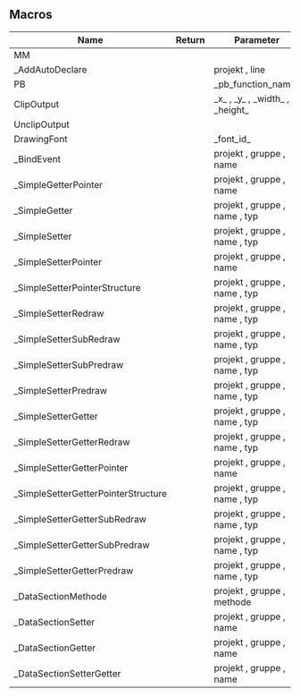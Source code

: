 ## Macros

|Name|Return|Parameter|Comment|
| --- | --- | --- | --- |
|MM||||
|\_AddAutoDeclare||projekt , line||
|PB|| \_pb\_function\_name\_ ||
|ClipOutput||\_x\_ , \_y\_ , \_width\_ , \_height\_||
|UnclipOutput||||
|DrawingFont||\_font\_id\_||
|\_BindEvent||projekt , gruppe , name||
|\_SimpleGetterPointer||projekt , gruppe , name||
|\_SimpleGetter||projekt , gruppe , name , typ||
|\_SimpleSetter||projekt , gruppe , name , typ||
|\_SimpleSetterPointer||projekt , gruppe , name||
|\_SimpleSetterPointerStructure||projekt , gruppe , name , typ||
|\_SimpleSetterRedraw||projekt , gruppe , name , typ||
|\_SimpleSetterSubRedraw||projekt , gruppe , name , typ||
|\_SimpleSetterSubPredraw||projekt , gruppe , name , typ||
|\_SimpleSetterPredraw||projekt , gruppe , name , typ||
|\_SimpleSetterGetter||projekt , gruppe , name , typ||
|\_SimpleSetterGetterRedraw||projekt , gruppe , name , typ||
|\_SimpleSetterGetterPointer||projekt , gruppe , name||
|\_SimpleSetterGetterPointerStructure||projekt , gruppe , name , typ||
|\_SimpleSetterGetterSubRedraw||projekt , gruppe , name , typ||
|\_SimpleSetterGetterSubPredraw||projekt , gruppe , name , typ||
|\_SimpleSetterGetterPredraw||projekt , gruppe , name , typ||
|\_DataSectionMethode||projekt , gruppe , methode||
|\_DataSectionSetter||projekt , gruppe , name||
|\_DataSectionGetter||projekt , gruppe , name||
|\_DataSectionSetterGetter||projekt , gruppe , name||


